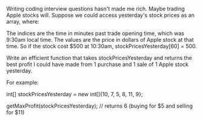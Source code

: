 Writing coding interview questions hasn't made me rich. Maybe trading Apple stocks will. Suppose we
could access yesterday's stock prices as an array, where:

The indices are the time in minutes past trade opening time, which was 9:30am local time. The values
are the price in dollars of Apple stock at that time. So if the stock cost $500 at 10:30am,
stockPricesYesterday[60] = 500.

Write an efficient function that takes stockPricesYesterday and returns the best profit I could have
made from 1 purchase and 1 sale of 1 Apple stock yesterday.

For example:

int[] stockPricesYesterday = new int[]{10, 7, 5, 8, 11, 9};

getMaxProfit(stockPricesYesterday); // returns 6 (buying for $5 and selling for $11)
